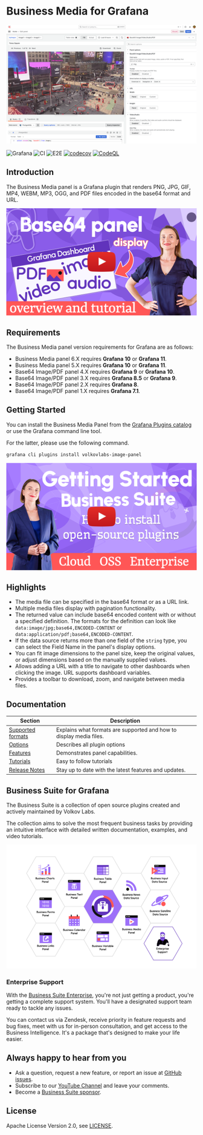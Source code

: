 # Business Media for Grafana

![Media](https://raw.githubusercontent.com/volkovlabs/business-media/main/src/img/image-panel.png)

![Grafana](https://img.shields.io/badge/Grafana-11.6-orange)
![CI](https://github.com/volkovlabs/business-media/workflows/CI/badge.svg)
![E2E](https://github.com/volkovlabs/business-media/workflows/E2E/badge.svg)
[![codecov](https://codecov.io/gh/VolkovLabs/business-media/branch/main/graph/badge.svg)](https://codecov.io/gh/VolkovLabs/business-media)
[![CodeQL](https://github.com/VolkovLabs/business-media/actions/workflows/codeql-analysis.yml/badge.svg)](https://github.com/VolkovLabs/business-media/actions/workflows/codeql-analysis.yml)

## Introduction

The Business Media panel is a Grafana plugin that renders PNG, JPG, GIF, MP4, WEBM, MP3, OGG, and PDF files encoded in the base64 format and URL.

[![Display images and PDF on Grafana using Business Media panel](https://raw.githubusercontent.com/volkovlabs/business-media/main/img/overview.png)](https://youtu.be/hLMtsCWPOg8)

## Requirements

The Business Media panel version requirements for Grafana are as follows:

- Business Media panel 6.X requires **Grafana 10** or **Grafana 11**.
- Business Media panel 5.X requires **Grafana 10** or **Grafana 11**.
- Base64 Image/PDF panel 4.X requires **Grafana 9** or **Grafana 10**.
- Base64 Image/PDF panel 3.X requires **Grafana 8.5** or **Grafana 9**.
- Base64 Image/PDF panel 2.X requires **Grafana 8**.
- Base64 Image/PDF panel 1.X requires **Grafana 7.1**.

## Getting Started

You can install the Business Media Panel from the [Grafana Plugins catalog](https://grafana.com/grafana/plugins/volkovlabs-image-panel/) or use the Grafana command line tool.

For the latter, please use the following command.

```bash
grafana cli plugins install volkovlabs-image-panel
```

[![Install Business Suite plugins in Cloud, OSS, Enterprise | Open source community plugins](https://raw.githubusercontent.com/volkovlabs/.github/main/started.png)](https://youtu.be/1qYzHfPXJF8)

## Highlights

- The media file can be specified in the base64 format or as a URL link.
- Multiple media files display with pagination functionality.
- The returned value can include base64 encoded content with or without a specified definition. The formats for the definition can look like `data:image/jpg;base64,ENCODED-CONTENT` or `data:application/pdf;base64,ENCODED-CONTENT`.
- If the data source returns more than one field of the `string` type, you can select the Field Name in the panel's display options.
- You can fit image dimensions to the panel size, keep the original values, or adjust dimensions based on the manually supplied values.
- Allows adding a URL with a title to navigate to other dashboards when clicking the image. URL supports dashboard variables.
- Provides a toolbar to download, zoom, and navigate between media files.

## Documentation

| Section                                                                    | Description                                                         |
| -------------------------------------------------------------------------- | ------------------------------------------------------------------- |
| [Supported formats](https://volkovlabs.io/plugins/business-media/formats/) | Explains what formats are supported and how to display media files. |
| [Options](https://volkovlabs.io/plugins/business-media/options/)           | Describes all plugin options                                        |
| [Features](https://volkovlabs.io/plugins/business-media/features/)         | Demonstrates panel capabilities.                                    |
| [Tutorials](https://volkovlabs.io/plugins/business-media/tutorials/)       | Easy to follow tutorials                                            |
| [Release Notes](https://volkovlabs.io/plugins/business-media/release/)     | Stay up to date with the latest features and updates.               |

## Business Suite for Grafana

The Business Suite is a collection of open source plugins created and actively maintained by Volkov Labs.

The collection aims to solve the most frequent business tasks by providing an intuitive interface with detailed written documentation, examples, and video tutorials.

[![Business Suite for Grafana](https://raw.githubusercontent.com/VolkovLabs/.github/main/business.png)](https://volkovlabs.io/plugins/)

### Enterprise Support

With the [Business Suite Enterprise](https://volkovlabs.io/pricing/), you're not just getting a product, you're getting a complete support system. You'll have a designated support team ready to tackle any issues.

You can contact us via Zendesk, receive priority in feature requests and bug fixes, meet with us for in-person consultation, and get access to the Business Intelligence. It's a package that's designed to make your life easier.

## Always happy to hear from you

- Ask a question, request a new feature, or report an issue at [GitHub issues](https://github.com/volkovlabs/business-media/issues).
- Subscribe to our [YouTube Channel](https://youtube.com/@volkovlabs) and leave your comments.
- Become a [Business Suite sponsor](https://github.com/sponsors/VolkovLabs).

## License

Apache License Version 2.0, see [LICENSE](https://github.com/volkovlabs/business-media/blob/main/LICENSE).
